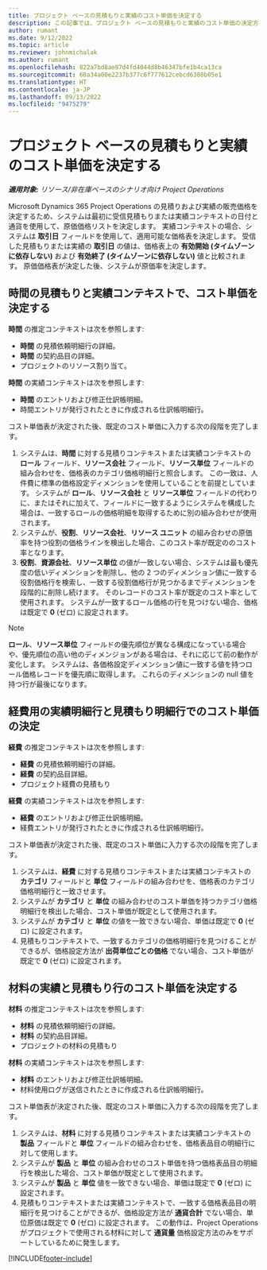 ```yaml
---
title: プロジェクト ベースの見積もりと実績のコスト単価を決定する
description: この記事では、プロジェクト ベースの見積もりと実績のコスト単価の決定方法について説明します。
author: rumant
ms.date: 9/12/2022
ms.topic: article
ms.reviewer: johnmichalak
ms.author: rumant
ms.openlocfilehash: 822a7bd8ae87d4fd4044d8b46347bfe1b4ca13ca
ms.sourcegitcommit: 60a34a00e2237b377c6f777612cebcd6380b05e1
ms.translationtype: HT
ms.contentlocale: ja-JP
ms.lasthandoff: 09/13/2022
ms.locfileid: "9475279"
---
```

# <a name="determine-cost-rates-for-project-based-estimates-and-actuals"></a>プロジェクト ベースの見積もりと実績のコスト単価を決定する

_**適用対象:** リソース/非在庫ベースのシナリオ向け Project Operations_

Microsoft Dynamics 365 Project Operations の見積りおよび実績の販売価格を決定するため、システムは最初に受信見積もりまたは実績コンテキストの日付と通貨を使用して、原価価格リストを決定します。 実績コンテキストの場合、システムは **取引日** フィールドを使用して、適用可能な価格表を決定します。 受信した見積もりまたは実績の **取引日** の値は、価格表上の **有効開始 (タイムゾーンに依存しない)** および **有効終了 (タイムゾーンに依存しない)** 値と比較されます。 原価価格表が決定した後、システムが原価率を決定します。

## <a name="determining-cost-rates-in-estimate-and-actual-contexts-for-time"></a>時間の見積もりと実績コンテキストで、コスト単価を決定する

**時間** の推定コンテキストは次を参照します:

- **時間** の見積依頼明細行の詳細。
- **時間** の契約品目の詳細。
- プロジェクトのリソース割り当て。

**時間** の実績コンテキストは次を参照します:

- **時間** のエントリおよび修正仕訳帳明細。
- 時間エントリが発行されたときに作成される仕訳帳明細行。

コスト単価表が決定された後、既定のコスト単価に入力する次の段階を完了します。

1. システムは、**時間** に対する見積りコンテキストまたは実績コンテキストの **ロール** フィールド、**リソース会社** フィールド、**リソース単位** フィールドの組み合わせを、価格表のカテゴリ価格明細行と照合します。 この一致は、人件費に標準の価格設定ディメンションを使用していることを前提としています。 システムが **ロール**、**リソース会社** と **リソース単位** フィールドの代わりに、またはそれに加えて、フィールドに一致するようにシステムを構成した場合は、一致するロールの価格明細を取得するために別の組み合わせが使用されます。
1. システムが、**役割**、**リソース会社**、**リソース ユニット** の組み合わせの原価率を持つ役割の価格ラインを検出した場合、このコスト率が既定ののコスト率となります。
1. **役割**、**資源会社**、**リソース単位** の値が一致しない場合、システムは最も優先度の低いディメンションを削除し、他の 2 つのディメンション値に一致する役割価格行を検索し、一致する役割価格行が見つかるまでディメンションを段階的に削除し続けます。 そのレコードのコスト率が既定のコスト率として使用されます。 システムが一致するロール価格の行を見つけない場合、価格は既定で **0** (ゼロ) に設定されます。

> [!NOTE]
> **ロール**、**リソース単位** フィールドの優先順位が異なる構成になっている場合や、優先順位の高い他のディメンジョンがある場合は、それに応じて前の動作が変化します。 システムは、各価格設定ディメンション値に一致する値を持つロール価格レコードを優先順に取得します。 これらのディメンションの null 値を持つ行が最後になります。

## <a name="determining-cost-rates-on-actual-and-estimate-lines-for-expense"></a>経費用の実績明細行と見積もり明細行でのコスト単価の決定

**経費** の推定コンテキストは次を参照します:

- **経費** の見積依頼明細行の詳細。
- **経費** の契約品目詳細。
- プロジェクト経費の見積もり

**経費** の実績コンテキストは次を参照します:

- **経費** のエントリおよび修正仕訳帳明細。
- 経費エントリが発行されたときに作成される仕訳帳明細行。

コスト単価表が決定された後、既定のコスト単価に入力する次の段階を完了します。

1. システムは、**経費** に対する見積りコンテキストまたは実績コンテキストの **カテゴリ** フィールドと **単位** フィールドの組み合わせを、価格表のカテゴリ価格明細行と一致させます。
1. システムが **カテゴリ** と **単位** の組み合わせのコスト単価を持つカテゴリ価格明細行を検出した場合、コスト単価が既定として使用されます。
1. システムが **カテゴリ** と **単位** の値を一致できない場合、単価は既定で **0** (ゼロ) に設定されます。
1. 見積もりコンテキストで、一致するカテゴリの価格明細行を見つけることができるが、価格設定方法が **出荷単位ごとの価格** でない場合、コスト単価が既定で **0** (ゼロ) に設定されます。

## <a name="determining-cost-rates-on-actual-and-estimate-lines-for-material"></a>材料の実績と見積もり行のコスト単価を決定する

**材料** の推定コンテキストは次を参照します:

- **材料** の見積依頼明細行の詳細。
- **材料** の契約品目詳細。
- プロジェクトの材料の見積もり

**材料** の実績コンテキストは次を参照します:

- **材料** のエントリおよび修正仕訳帳明細。
- 材料使用ログが送信されたときに作成される仕訳帳明細行。

コスト単価表が決定された後、既定のコスト単価に入力する次の段階を完了します。

1. システムは、**材料** に対する見積りコンテキストまたは実績コンテキストの **製品** フィールドと **単位** フィールドの組み合わせを、価格表品目の明細行に対して使用します。
1. システムが **製品** と **単位** の組み合わせのコスト単価を持つ価格表品目の明細行を検出した場合、コスト単価が既定として使用されます。
1. システムが **製品** と **単位** 値を一致できない場合、単価は既定で **0** (ゼロ) に設定されます。
1. 見積もりコンテキストまたは実績コンテキストで、一致する価格表品目の明細行を見つけることができるが、価格設定方法が **通貨合計** でない場合、単位原価は既定で **0** (ゼロ) に設定されます。 この動作は、Project Operations がプロジェクトで使用される材料に対して **通貨量** 価格設定方法のみをサポートしているために発生します。

[!INCLUDE[footer-include](../includes/footer-banner.md)]
